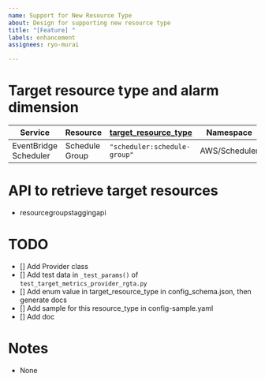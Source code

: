 ```yaml
---
name: Support for New Resource Type
about: Design for supporting new resource type
title: "[Feature] "
labels: enhancement
assignees: ryo-murai

---
```


# Target resource type and alarm dimension
|Service|Resource|[target_resource_type](Configuration#definitions%2Fresource_config)|Namespace|Dimensions|
|-|-|-|-|-|
|EventBridge Scheduler|Schedule Group|`"scheduler:schedule-group"`|AWS/Scheduler|[`ScheduleGroup`](https://docs.aws.amazon.com/scheduler/latest/UserGuide/monitoring-cloudwatch.html#monitoring-cloudwatch-dimensions)|

# API to retrieve target resources
* resourcegroupstaggingapi

# TODO
- [] Add Provider class
- [] Add test data in `_test_params()` of `test_target_metrics_provider_rgta.py`
- [] Add enum value in target_resource_type in config_schema.json, then generate docs
- [] Add sample for this resource_type in config-sample.yaml
- [] Add doc

# Notes
* None
